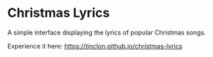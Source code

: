 # Christmas Lyrics

A simple interface displaying the lyrics of popular Christmas songs.

Experience it here: https://tinclon.github.io/christmas-lyrics
